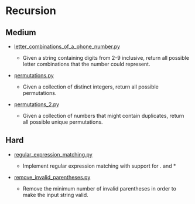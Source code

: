 Recursion
==========

## Medium

+ [letter_combinations_of_a_phone_number.py](letter_combinations_of_a_phone_number.py)
  - Given a string containing digits from 2-9 inclusive, return all 
    possible letter combinations that the number could represent.

+ [permutations.py](permutations.py)
  - Given a collection of distinct integers, return all possible permutations.

+ [permutations_2.py](permutations_2.py)
  - Given a collection of numbers that might contain duplicates, return all possible unique permutations.

## Hard

+ [regular_expression_matching.py](regular_expression_matching.py)
  - Implement regular expression matching with support for . and *

+ [remove_invalid_parentheses.py](remove_invalid_parentheses.py)
  - Remove the minimum number of invalid parentheses in order to make the input string valid.


